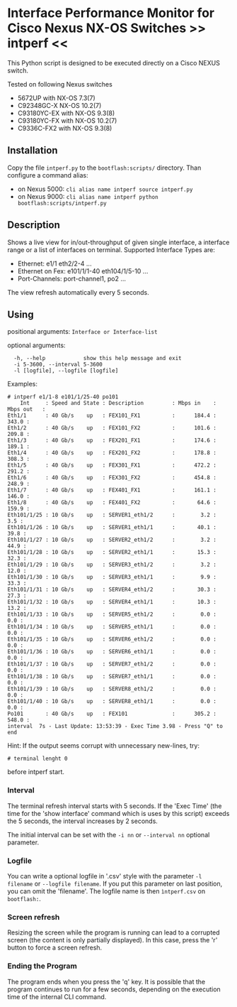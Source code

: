 # Interface Performance Monitor for Cisco Nexus NX-OS Switches >> intperf <<

This Python script is designed to be executed directly on a Cisco NEXUS switch. 

Tested on following Nexus switches
 - 5672UP with NX-OS 7.3(7)
 - C92348GC-X NX-OS 10.2(7)
 - C93180YC-EX with NX-OS 9.3(8)
 - C93180YC-FX with NX-OS 10.2(7)
 - C9336C-FX2 with NX-OS 9.3(8)

## Installation
Copy the file `intperf.py` to the `bootflash:scripts/` directory. Than configure a command alias:

* on Nexus 5000:
  `cli alias name intperf source intperf.py`
* on Nexus 9000:
  `cli alias name intperf python bootflash:scripts/intperf.py`
 
## Description
Shows a live view for in/out-throughput of given single interface, a interface range
or a list of interfaces on terminal.
Supported Interface Types are:
 - Ethernet: e1/1 eth2/2-4 ...
 - Ethernet on Fex: e101/1/1-40 eth104/1/5-10 ...
 - Port-Channels: port-channel1, po2 ...

The view refresh automatically every 5 seconds.

## Using
positional arguments:
  `Interface or Interface-list`

optional arguments:
```
  -h, --help            show this help message and exit
  -i 5-3600, --interval 5-3600
  -l [logfile], --logfile [logfile]
```

Examples:
```
# intperf e1/1-8 e101/1/25-40 po101
    Int     : Speed and State : Description         : Mbps in    : Mbps out   :
Eth1/1      : 40 Gb/s    up   : FEX101_FX1          :      184.4 :      343.0 :
Eth1/2      : 40 Gb/s    up   : FEX101_FX2          :      101.6 :      209.8 :
Eth1/3      : 40 Gb/s    up   : FEX201_FX1          :      174.6 :      189.1 :
Eth1/4      : 40 Gb/s    up   : FEX201_FX2          :      178.8 :      308.3 :
Eth1/5      : 40 Gb/s    up   : FEX301_FX1          :      472.2 :      291.2 :
Eth1/6      : 40 Gb/s    up   : FEX301_FX2          :      454.8 :      248.9 :
Eth1/7      : 40 Gb/s    up   : FEX401_FX1          :      161.1 :      146.0 :
Eth1/8      : 40 Gb/s    up   : FEX401_FX2          :       64.6 :      159.9 :
Eth101/1/25 : 10 Gb/s    up   : SERVER1_eth1/2      :        3.2 :        3.5 :
Eth101/1/26 : 10 Gb/s    up   : SERVER1_eth1/1      :       40.1 :       39.8 :
Eth101/1/27 : 10 Gb/s    up   : SERVER2_eth1/2      :        3.2 :       44.9 :
Eth101/1/28 : 10 Gb/s    up   : SERVER2_eth1/1      :       15.3 :       32.3 :
Eth101/1/29 : 10 Gb/s    up   : SERVER3_eth1/2      :        3.2 :       12.0 :
Eth101/1/30 : 10 Gb/s    up   : SERVER3_eth1/1      :        9.9 :       33.3 :
Eth101/1/31 : 10 Gb/s    up   : SERVER4_eth1/2      :       30.3 :       27.3 :
Eth101/1/32 : 10 Gb/s    up   : SERVER4_eth1/1      :       10.3 :       13.2 :
Eth101/1/33 : 10 Gb/s    up   : SERVER5_eth1/2      :        0.0 :        0.0 :
Eth101/1/34 : 10 Gb/s    up   : SERVER5_eth1/1      :        0.0 :        0.0 :
Eth101/1/35 : 10 Gb/s    up   : SERVER6_eth1/2      :        0.0 :        0.0 :
Eth101/1/36 : 10 Gb/s    up   : SERVER6_eth1/1      :        0.0 :        0.0 :
Eth101/1/37 : 10 Gb/s    up   : SERVER7_eth1/2      :        0.0 :        0.0 :
Eth101/1/38 : 10 Gb/s    up   : SERVER7_eth1/1      :        0.0 :        0.0 :
Eth101/1/39 : 10 Gb/s    up   : SERVER8_eth1/2      :        0.0 :        0.0 :
Eth101/1/40 : 10 Gb/s    up   : SERVER8_eth1/1      :        0.0 :        0.0 :
Po101       : 40 Gb/s    up   : FEX101              :      305.2 :      548.0 :
interval  7s - Last Update: 13:53:39 - Exec Time 3.98 - Press "Q" to end
```

Hint:
  If the output seems corrupt with unnecessary new-lines, try:
    
  `# terminal lenght 0`
  
  before intperf start.

### Interval
The terminal refresh interval starts with 5 seconds. If the 'Exec Time' (the time for the 'show interface' command which is uses by this script) exceeds the 5 seconds, the interval increases by 2 seconds. 

The initial interval can be set with the `-i nn` or `--interval nn` optional parameter.

### Logfile
You can write a optional logfile in '.csv' style with the parameter `-l filename`  or `--logfile filename`. If you put this parameter on last position, you can omit the 'filename'. The logfile name is then `ìntperf.csv` on `bootflash:`.

### Screen refresh
Resizing the screen while the program is running can lead to a corrupted screen (the content is only partially displayed). In this case, press the 'r' button to force a screen refresh.

### Ending the Program
The program ends when you press the 'q' key. It is possible that the program continues to run for a few seconds, depending on the execution time of the internal CLI command. 
